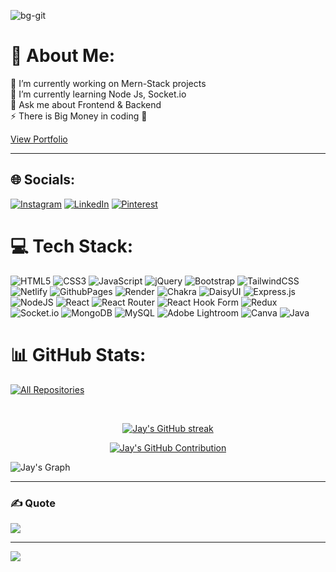 ![bg-git](https://github.com/jaychavada01/jaychavada01/assets/165980640/a29718c1-7148-4e70-b408-586abdd0eb8e)

# 💫 About Me:

🔭 I’m currently working on Mern-Stack projects<br>🌱 I’m currently learning Node Js, Socket.io<br>💬 Ask me about Frontend & Backend<br>⚡ There is Big Money in coding 💸


<p align="left">
  <a href="https://portfolio-jaychavada.netlify.app/" target="_blank" class="portfolio-button">
    <span>View Portfolio</span>
  </a>
</p>

---

## 🌐 Socials:
[![Instagram](https://img.shields.io/badge/Instagram-%23E4405F.svg?logo=Instagram&logoColor=white)](https://instagram.com/_jaychavada_)
[![LinkedIn](https://img.shields.io/badge/LinkedIn-%230077B5.svg?logo=linkedin&logoColor=white)](https://www.linkedin.com/in/jay-chavada/)
[![Pinterest](https://img.shields.io/badge/Pinterest-%23E60023.svg?logo=Pinterest&logoColor=white)](https://pinterest.com/jaychavada07)

# 💻 Tech Stack:

![HTML5](https://img.shields.io/badge/html5-%23E34F26.svg?style=flat&logo=html5&logoColor=white)
![CSS3](https://img.shields.io/badge/css3-%231572B6.svg?style=flat&logo=css3&logoColor=white)
![JavaScript](https://img.shields.io/badge/javascript-%23323330.svg?style=flat&logo=javascript&logoColor=%23F7DF1E)
![jQuery](https://img.shields.io/badge/jquery-%230769AD.svg?style=flat&logo=jquery&logoColor=white)
![Bootstrap](https://img.shields.io/badge/bootstrap-%238511FA.svg?style=flat&logo=bootstrap&logoColor=white)
![TailwindCSS](https://img.shields.io/badge/tailwindcss-%2338B2AC.svg?style=flat&logo=tailwind-css&logoColor=white)
![Netlify](https://img.shields.io/badge/netlify-%23000000.svg?style=flat&logo=netlify&logoColor=#00C7B7)
![GithubPages](https://img.shields.io/badge/github%20pages-121013?style=flat&logo=github&logoColor=white)
![Render](https://img.shields.io/badge/Render-%46E3B7.svg?style=flat&logo=render&logoColor=white)
![Chakra](https://img.shields.io/badge/chakra-%234ED1C5.svg?style=flat&logo=chakraui&logoColor=white)
![DaisyUI](https://img.shields.io/badge/daisyui-5A0EF8?style=flat&logo=daisyui&logoColor=white)
![Express.js](https://img.shields.io/badge/express.js-%23404d59.svg?style=flat&logo=express&logoColor=%2361DAFB)
![NodeJS](https://img.shields.io/badge/node.js-6DA55F?style=flat&logo=node.js&logoColor=white)
![React](https://img.shields.io/badge/react-%2320232a.svg?style=flat&logo=react&logoColor=%2361DAFB)
![React Router](https://img.shields.io/badge/React_Router-CA4245?style=flat&logo=react-router&logoColor=white)
![React Hook Form](https://img.shields.io/badge/React%20Hook%20Form-%23EC5990.svg?style=flat&logo=reacthookform&logoColor=white)
![Redux](https://img.shields.io/badge/redux-%23593d88.svg?style=flat&logo=redux&logoColor=white)
![Socket.io](https://img.shields.io/badge/Socket.io-black?style=flat&logo=socket.io&badgeColor=010101)
![MongoDB](https://img.shields.io/badge/MongoDB-%234ea94b.svg?style=flat&logo=mongodb&logoColor=white)
![MySQL](https://img.shields.io/badge/mysql-%2300000f.svg?style=flat&logo=mysql&logoColor=white)
![Adobe Lightroom](https://img.shields.io/badge/Adobe%20Lightroom-31A8FF.svg?style=flat&logo=Adobe%20Lightroom&logoColor=white)
![Canva](https://img.shields.io/badge/Canva-%2300C4CC.svg?style=flat&logo=Canva&logoColor=white)
![Java](https://img.shields.io/badge/java-%23ED8B00.svg?style=flat&logo=openjdk&logoColor=white)

# 📊 GitHub Stats:

<p align="left">
  <a href="https://github.com/jaychavada01?tab=repositories" target="_blank"><img alt="All Repositories" title="All Repositories" src="https://img.shields.io/badge/-All%20Repos-2962FF?style=for-the-badge&logo=koding&logoColor=white"/></a>
</p>

<br/>

<p align="center">
  <a href="https://github.com/jaychavada01">
    <img src="https://github-readme-streak-stats.herokuapp.com/?user=jaychavada01&theme=tokyonight" alt="Jay's GitHub streak"/>
  </a>
</p>

<p align="center">
  <a href="https://github.com/Prajeshpandya">
    <img src="https://github-profile-summary-cards.vercel.app/api/cards/profile-details?username=jaychavada01&theme=tokyonight" alt="Jay's GitHub Contribution"/>
  </a>
</p>


![Jay's Graph](https://github-readme-activity-graph.vercel.app/graph?username=jaychavada01&custom_title=Jay%20Chavada's%20GitHub%20Activity%20Graph&bg_color=0D1117&color=7F3FBF&line=7F3FBF&point=7F3FBF&area_color=FFFFFF&title_color=FFFFFF&area=true)

<hr/>

### ✍️ Quote

![](https://quotes-github-readme.vercel.app/api?type=horizontal&theme=dark)

---

[![](https://visitcount.itsvg.in/api?id=jaychavada01&icon=3&color=0)]()
